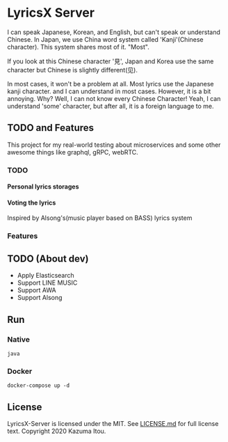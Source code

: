 # LyricsX Server
I can speak Japanese, Korean, and English, but can't speak or understand Chinese. In Japan, we use China word system called 'Kanji'(Chinese character). This system shares most of it. "Most".

If you look at this Chinese character '見', Japan and Korea use the same character but Chinese is slightly different(见).

In most cases, it won't be a problem at all. Most lyrics use the Japanese kanji character. and I can understand in most cases. However, it is a bit annoying. Why? Well, I can not know every Chinese Character! Yeah, I can understand 'some' character, but after all, it is a foreign language to me.

## TODO and Features
This project for my real-world testing about microservices and some other awesome things like graphql, gRPC, webRTC. 

### TODO
#### Personal lyrics storages
#### Voting the lyrics
Inspired by Alsong's(music player based on BASS) lyrics system

### Features




## TODO (About dev)

- Apply Elasticsearch 
- Support LINE MUSIC
- Support AWA
- Support Alsong



## Run

### Native

	java



### Docker

	docker-compose up -d



## License
LyricsX-Server is licensed under the MIT. See [LICENSE.md][1] for full license text.
	Copyright 2020 Kazuma Itou.
	

[1]:	./LICENSE.md